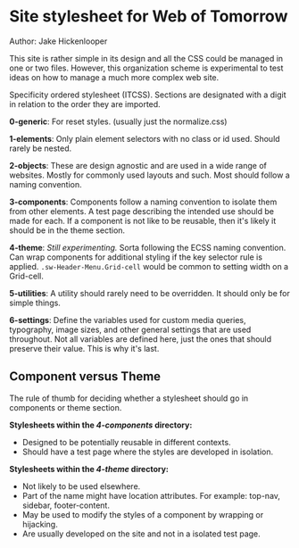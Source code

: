 # Site stylesheet for Web of Tomorrow

Author: Jake Hickenlooper

This site is rather simple in its design and all the CSS could be managed in
one or two files.  However, this organization scheme is experimental to test
ideas on how to manage a much more complex web site.

Specificity ordered stylesheet (ITCSS).  Sections are designated with a digit
in relation to the order they are imported. 

**0-generic**: For reset styles. (usually just the normalize.css)

**1-elements**: Only plain element selectors with no class or id used. Should
rarely be nested.

**2-objects**: These are design agnostic and are used in a wide range of
websites.  Mostly for commonly used layouts and such. Most should follow
a naming convention.

**3-components**: Components follow a naming convention to isolate them from
other elements. A test page describing the intended use should be made for
each. If a component is not like to be reusable, then it's likely it should be
in the theme section.

**4-theme**: *Still experimenting.* Sorta following the ECSS naming convention.
Can wrap components for additional styling if the key selector rule is applied.
`.sw-Header-Menu.Grid-cell` would be common to setting width on a Grid-cell.

**5-utilities**: A utility should rarely need to be overridden. It should only
be for simple things.

**6-settings**:  Define the variables used for custom media queries,
typography, image sizes, and other general settings that are used throughout.
Not all variables are defined here, just the ones that should preserve their
value.  This is why it's last. 

## Component versus Theme

The rule of thumb for deciding whether a stylesheet should go in components or
theme section.

**Stylesheets within the *4-components* directory:**

* Designed to be potentially reusable in different contexts.
* Should have a test page where the styles are developed in isolation.


**Stylesheets within the *4-theme* directory:**

* Not likely to be used elsewhere.
* Part of the name might have location attributes. For example: top-nav,
  sidebar, footer-content.
* May be used to modify the styles of a component by wrapping or hijacking.
* Are usually developed on the site and not in a isolated test page.
